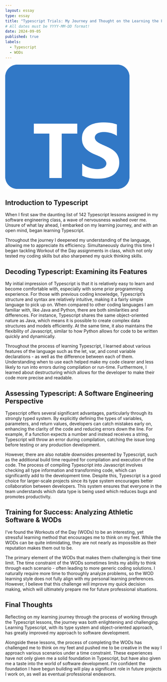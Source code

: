 ```yaml
---
layout: essay
type: essay
title: "Typescript Trials: My Journey and Thought on the Learning the Popular Coding Language"
# All dates must be YYYY-MM-DD format!
date: 2024-09-05
published: true
labels:
  - Typescript
  - WODs
---
```


<img width="400px" class="rounded float-start pe-4" src="../img/typescript.png">

## Introduction to Typescript

When I first saw the daunting list of 142 Typescript lessons assigned in my software engineering class, a wave of nervousness washed over me. Unsure of what lay ahead, I embarked on my learning journey, and with an open mind, began learning Typescript.

Throughout the journey I deepened my understanding of the language, allowing me to appreciate its efficiency. Simultaneously during this time I began tackling Workout of the Day assignments in class, which not only tested my coding skills but also sharpened my quick thinking skills. 

## Decoding Typescript: Examining its Features 

My initial impression of Typescript is that it is relatively easy to learn and become comfortable with, especially with some prior programming experience. For those with previous coding knowledge, Typescript’s structure and syntax are relatively intuitive, making it a fairly simple language to pick up on. When compared to other coding languages I am familiar with, like Java and Python, there are both similarities and differences. For instance, Typescript shares the same object-oriented nature as Java, which means it is possible to create complex data structures and models efficiently. At the same time, it also maintains the flexibility of Javascript, similar to how Python allows for code to be written quickly and dynamically. 

Throughout the process of learning Typescript, I learned about various features of the language such as the let, var, and const variable declarations - as well as the difference between each of them. Understanding when to use each helped make my code clearer and less likely to run into errors during compilation or run-time. Furthermore, I learned about destructuring which allows for the developer to make their code more precise and readable. 

## Assessing Typescript: A Software Engineering Perspective 

Typescript offers several significant advantages, particularly through its strongly typed system. By explicitly defining the types of variables, parameters, and return values, developers can catch mistakes early on, enhancing the clarity of the code and reducing errors down the line. For example, if a function expects a number and instead receives a string, Typescript will throw an error during compilation, catching the issue long before testing or any production development. 

However, there are also notable downsides presented by Typescript, such as the additional build time required for compilation and execution of the code. The process of compiling Typescript into Javascript involves checking all type information and transforming code, which can significantly add to the development time. Despite this, Typescript is a good choice for larger-scale projects since its type system encourages better collaboration between developers. This system ensures that everyone in the team understands which data type is being used which reduces bugs and promotes productivity. 

## Training for Success: Analyzing Athletic Software & WODs

I’ve found the Workouts of the Day (WODs) to be an interesting, yet stressful learning method that encourages me to think on my feet. While the WODs can be quite intimidating, they are not nearly as impossible as their reputation makes them out to be. 

The primary element of the WODs that makes them challenging is their time limit. The time constraint of the WODs sometimes limits my ability to think through each scenario - often leading to more generic coding solutions. I naturally require more time to thoroughly analyze problems, so the WOD learning style does not fully align with my personal learning preferences. However, I believe that this challenge will improve my quick decision making, which will ultimately prepare me for future professional situations. 

## Final Thoughts

Reflecting on my learning journey through the process of working through the Typescript lessons, the journey was both enlightening and challenging. Learning Typescript, with its type system and object-oriented approach, has greatly improved my approach to software development. 

Alongside these lessons, the process of completing the WODs has challenged me to think on my feet and pushed me to be creative in the way I approach various scenarios under a time constraint. These experiences have not only given me a solid foundation in Typescript, but have also given me a taste into the world of software development. I’m confident the foundation I have begun building will play a significant role in future projects I work on, as well as eventual professional endeavors. 
